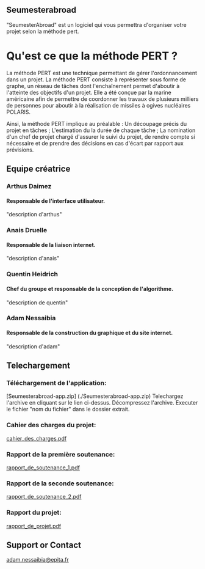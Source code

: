 ## Seumesterabroad

"SeumesterAbroad" est un logiciel qui vous permettra d'organiser votre projet selon la méthode pert.

# Qu'est ce que la méthode PERT ?
La méthode PERT est une technique permettant de gérer l'ordonnancement dans un projet. La méthode PERT consiste à représenter sous forme de graphe, un réseau de tâches dont l'enchaînement permet d'aboutir à l'atteinte des objectifs d'un projet.
Elle a été conçue par la marine américaine afin de permettre de coordonner les travaux de plusieurs milliers de personnes pour aboutir à la réalisation de missiles à ogives nucléaires POLARIS.

Ainsi, la méthode PERT implique au préalable :
Un découpage précis du projet en tâches ;
L'estimation du la durée de chaque tâche ;
La nomination d'un chef de projet chargé d'assurer le suivi du projet, de rendre compte si nécessaire et de prendre des décisions en cas d'écart par rapport aux prévisions.


## Equipe créatrice
### Arthus Daimez
#### Responsable de l'interface utilisateur. 
"description d'arthus"
### Anais Druelle
#### Responsable de la liaison internet. 
"description d'anais"
### Quentin Heidrich
#### Chef du groupe et responsable de la conception de l'algorithme.
"description de quentin"
### Adam Nessaibia
#### Responsable de la construction du graphique et du site internet. 
"description d'adam"

## Telechargement

### Téléchargement de l'application: 
[Seumesterabroad-app.zip] (./Seumesterabroad-app.zip)
Telechargez l'archive en cliquant sur le lien ci-dessus. Décompressez l'archive. Executer le fichier "nom du fichier" dans le dossier extrait.

### Cahier des charges du projet: 
[cahier_des_charges.pdf](./cahier_des_charges_SEUMester_Abroad.pdf)
### Rapport de la première soutenance:
[rapport_de_soutenance_1.pdf](./Rapport_de_soutenance_1.pdf)
### Rapport de la seconde soutenance:
[rapport_de_soutenance_2.pdf](./rapport_de_soutenance_2.pdf)
### Rapport du projet:
[rapport_de_projet.pdf](./rapport_de_tah_le_projet.pdf)

## Support or Contact
adam.nessaibia@epita.fr
